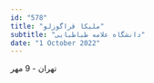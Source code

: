 ```yaml
---
id: "578"
title: "ملیکا قراگوزلو"
subtitle: "دانشگاه علامه طباطبایی"
date: "1 October 2022"
---
```


تهران - 9 مهر 
